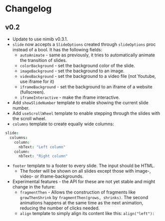 # Changelog

## v0.2
- Update to use nimib v0.3.1.
- `slide` now accepts a `SlideOptions` created through `slideOptions` proc instead of a bool. It has the following fields:
  - `autoAnimate` - same as previously, it tries to automatically animate the transition of slides.
  - `colorBackground` - set the background color of the slide.
  - `imageBackground` - set the background to an image.
  - `videoBackground` - set the background to a video file (not Youtube, use iframe for it)
  - `iframeBackground` - set the background to an iframe of a website (fullscreen).
  - `iframeInteractive` - make the iframe interactive.
- Add `showSlideNumber` template to enable showing the current slide number.
- Add `useScrollWheel` template to enable stepping through the slides with the scroll wheel.
- `columns` template to create equally wide columns:
```nim
slide:
  columns:
    column:
      nbText: "Left column"
    column:
      nbText: "Right column"
```
- `footer` template to a footer to every slide. The input should be HTML.
  - The footer will be shown on all slides except those with image-, video- or iframe-backgrounds.
- Experimental features - the API for these are not yet stable and might change in the future:
  - `fragmentThen` - Allows the construction of fragments like `growThenShrink` by `fragmentThen(grows, shrinks)`. The second animations happens at the same time as the next animation, reducing the number of clicks needed.
  - `align` template to simply align its content like this: `align("left"):`
